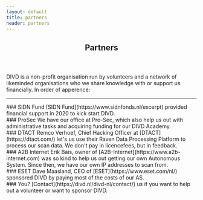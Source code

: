 ```yaml
---
layout: default
title: partners
header: partners
---
```

<header>
	<h2>Partners</h2>
</header>
DIVD is a non-profit organisation run by volunteers and a network of likeminded organisations who we share knowledge with or support us financially. In order of apperence:
<hr>
### SIDN Fund
[SIDN Fund](https://www.sidnfonds.nl/excerpt) provided financial support in 2020 to kick start DIVD. <br>
### ProSec
We have our office at Pro-Sec, which also help us out with administrative tasks and acquiring funding for our DIVD Academy.<br>
### DTACT
Remco Verhoef, Chief Hacking Officer at [DTACT](https://dtact.com/) let's us use their Raven Data Processing Platform to process our scan data. We don't pay in licencefees, but in feedback.<br>
### A2B Internet
Erik Bais, owner of [A2B-Internet](https://www.a2b-internet.com) was so kind to help us out getting our own Autonomous System. Since then, we have our own IP addresses to scan from.<br>
### ESET
Dave Maasland, CEO of [ESET](https://www.eset.com/nl/) sponsored DIVD by paying most of the costs of our AS. <br>
### You?
[Contact](https://divd.nl/divd-nl/contact/) us if you want to help out a volunteer or want to sponsor DIVD. <br>



